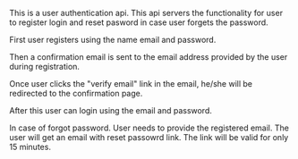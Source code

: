 This is a user authentication api. This api servers the functionality for user to register login and reset pasword in case user forgets the password.

First user registers using the name email and password.

Then a confirmation email is sent to the email address provided by the user during registration.

Once user clicks the "verify email" link in the email, he/she will be redirected to the confirmation page.

After this user can login using the email and password.

In case of forgot password. User needs to provide the registered email. The user will get an email with reset passowrd link.
The link will be valid for only 15 minutes.
